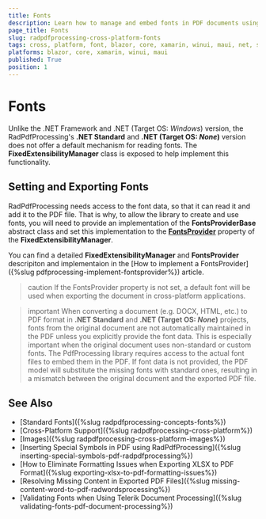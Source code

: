 ```yaml
---
title: Fonts
description: Learn how to manage and embed fonts in PDF documents using Telerik RadPdfProcessing for cross-platform .NET applications.
page_title: Fonts
slug: radpdfprocessing-cross-platform-fonts
tags: cross, platform, font, blazor, core, xamarin, winui, maui, net, standard, linux, ios 
platforms: blazor, core, xamarin, winui, maui
published: True
position: 1
---
```


# Fonts

Unlike the .NET Framework and .NET (Target OS: *Windows*) version, the RadPdfProcessing's **.NET Standard** and **.NET (Target OS: *None*)** version does not offer a default mechanism for reading fonts. The **FixedExtensibilityManager** class is exposed to help implement this functionality.

## Setting and Exporting Fonts

RadPdfProcessing needs access to the font data, so that it can read it and add it to the PDF file. That is why, to allow the library to create and use fonts, you will need to provide an implementation of the **FontsProviderBase** abstract class and set this implementation to the **<u>FontsProvider</u>** property of the **FixedExtensibilityManager**.

You can find a detailed **FixedExtensibilityManager** and **FontsProvider** descripiton and implementaion in the [How to implement a FontsProvider]({%slug pdfprocessing-implement-fontsprovider%}) article. 

>caution If the FontsProvider property is not set, a default font will be used when exporting the document in cross-platform applications.

>important When converting a document (e.g. DOCX, HTML, etc.) to PDF format in **.NET Standard** and **.NET (Target OS: *None*)** projects, fonts from the original document are not automatically maintained in the PDF unless you explicitly provide the font data. This is especially important when the original document uses non-standard or custom fonts. The PdfProcessing library requires access to the actual font files to embed them in the PDF. If font data is not provided, the PDF model will substitute the missing fonts with standard ones, resulting in a mismatch between the original document and the exported PDF file.
	
## See Also

 * [Standard Fonts]({%slug radpdfprocessing-concepts-fonts%})
 * [Cross-Platform Support]({%slug radpdfprocessing-cross-platform%}) 
 * [Images]({%slug radpdfprocessing-cross-platform-images%})
 * [Inserting Special Symbols in PDF using RadPdfProcessing]({%slug inserting-special-symbols-pdf-radpdfprocessing%})
 * [How to Eliminate Formatting Issues when Exporting XLSX to PDF Format]({%slug exporting-xlsx-to-pdf-formatting-issues%})
 * [Resolving Missing Content in Exported PDF Files]({%slug missing-content-word-to-pdf-radwordsprocessing%})
 * [Validating Fonts when Using Telerik Document Processing]({%slug validating-fonts-pdf-document-processing%})


